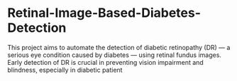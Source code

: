 # Retinal-Image-Based-Diabetes-Detection
This project aims to automate the detection of diabetic retinopathy (DR) — a serious eye condition caused by diabetes — using retinal fundus images. Early detection of DR is crucial in preventing vision impairment and blindness, especially in diabetic patient
